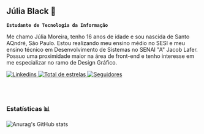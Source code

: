 ## Júlia Black 🤘

**`Estudante de Tecnologia da Informação`**

Me chamo Júlia Moreira, tenho 16 anos de idade e sou nascida de Santo AQndré, São Paulo. Estou realizando meu ensino médio no SESI e meu ensino técnico em Desenvolvimento de Sistemas no SENAI "A" Jacob Lafer. Possuo uma proximidade maior na área de front-end e tenho interesse em me especializar no ramo de Design Gráfico.

<p align="left">
   <a href="https://www.linkedin.com/in/j%C3%BAlia-souza-moreira-428736352/">
        <img 
            alt="Linkedins" 
            title="Linkedin" 
            src="https://custom-icon-badges.demolab.com/badge/-Meu%20Linkedin-blue?style=for-the-badge&logoColor=white&logo=repo"
        />
    </a> 
    <a href="https://github.com/juliaaszm?tab=repositoriess&sort=stargazers">
        <img 
            alt="Total de estrelas" 
            title="Total de estrelas GitHub" 
            src="https://custom-icon-badges.demolab.com/github/stars/juliaaszm?color=55960c&style=for-the-badge&labelColor=488207&logo=star&label=estrelas"
        />
    </a>
    <a href="https://github.com/rjuliaaszm?tab=followers">
        <img 
            alt="Seguidores" 
            title="Me siga no GitHub!!" 
            src="https://custom-icon-badges.demolab.com/github/followers/juliaaszm?color=d33f49&labelColor=d33f49&style=for-the-badge&logo=github&label=Seguidores&logoColor=white"
        />
    </a>
</p>

<br/>
<br/>

### Estatísticas 📊

![Anurag's GitHub stats](https://github-readme-stats.vercel.app/api?username=juliaaszm&show_icons=true&theme=radical%include_all_commits=true)
